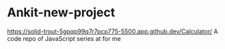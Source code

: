 # Ankit-new-project
https://solid-trout-5gpqp99q7r7pcp775-5500.app.github.dev/Calculator/
A code repo of JavaScript series at for me 
